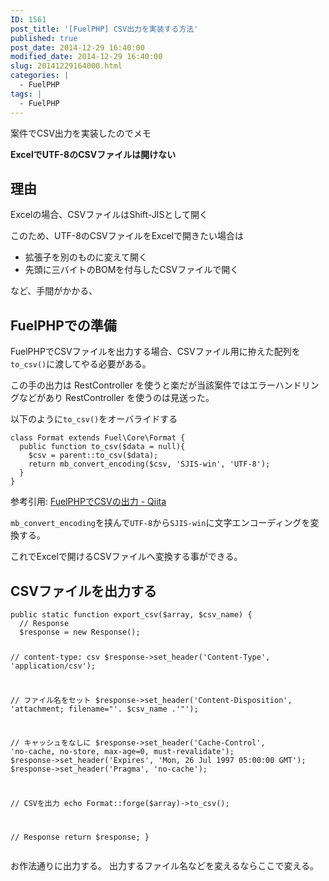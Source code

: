 ```yaml
---
ID: 1561
post_title: '[FuelPHP] CSV出力を実装する方法'
published: true
post_date: 2014-12-29 16:40:00
modified_date: 2014-12-29 16:40:00
slug: 20141229164000.html
categories: |
  - FuelPHP
tags: |
  - FuelPHP
---
```

案件でCSV出力を実装したのでメモ
<!--more-->
<strong>ExcelでUTF-8のCSVファイルは開けない</strong>

<h2>理由</h2>
Excelの場合、CSVファイルはShift-JISとして開く

このため、UTF-8のCSVファイルをExcelで開きたい場合は
<ul>
<li>拡張子を別のものに変えて開く</li>
<li>先頭に三バイトのBOMを付与したCSVファイルで開く</li>
</ul>
など、手間がかかる、

<h2>FuelPHPでの準備</h2>
FuelPHPでCSVファイルを出力する場合、CSVファイル用に拵えた配列を<code>to_csv()</code>に渡してやる必要がある。

この手の出力は RestController を使うと楽だが当該案件ではエラーハンドリングなどがあり RestController を使うのは見送った。

以下のように<code>to_csv()</code>をオーバライドする
<pre class="language-php"><code>class Format extends Fuel\Core\Format {
  public function to_csv($data = null){
    $csv = parent::to_csv($data);
    return mb_convert_encoding($csv, 'SJIS-win', 'UTF-8');
  }
}</code></pre>
参考引用: <a href="http://qiita.com/takyam/items/8605eb2ab4c442b939e8" target="_blank">FuelPHPでCSVの出力 - Qiita</a>

<code>mb_convert_encoding</code>を挟んで<code>UTF-8</code>から<code>SJIS-win</code>に文字エンコーディングを変換する。

これでExcelで開けるCSVファイルへ変換する事ができる。

<h2>CSVファイルを出力する</h2>
<pre class="language-php"><code>public static function export_csv($array, $csv_name) {
  // Response
  $response = new Response();

  // content-type: csv
  $response->set_header('Content-Type', 'application/csv');

  // ファイル名をセット
  $response->set_header('Content-Disposition', 'attachment; filename="'. $csv_name .'"');

  // キャッシュをなしに
  $response->set_header('Cache-Control', 'no-cache, no-store, max-age=0, must-revalidate');
  $response->set_header('Expires', 'Mon, 26 Jul 1997 05:00:00 GMT');
  $response->set_header('Pragma', 'no-cache');

  // CSVを出力
  echo Format::forge($array)->to_csv();

  // Response
  return $response;
}
</code></pre>
お作法通りに出力する。
出力するファイル名などを変えるならここで変える。